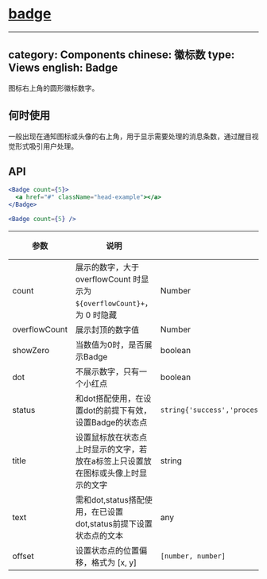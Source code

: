 # [badge](http://naotu.baidu.com/file/c995ff78f48755cfddf0ba55239239c7?token=2da506231e625dc9)

---
category: Components
chinese: 徽标数
type: Views
english: Badge
---

图标右上角的圆形徽标数字。

## 何时使用

一般出现在通知图标或头像的右上角，用于显示需要处理的消息条数，通过醒目视觉形式吸引用户处理。

## API

```jsx
<Badge count={5}>
  <a href="#" className="head-example"></a>
</Badge>
```


```jsx
<Badge count={5} />
```

| 参数           | 说明                             | 类型 |默认值 |
|----------------|--------------------------------|---------|--------|
| count          | 展示的数字，大于 overflowCount 时显示为 `${overflowCount}+`，为 0 时隐藏 | Number     |         |        |
| overflowCount  | 展示封顶的数字值                 | Number | 99     |
| showZero            | 当数值为0时，是否展示Badge       | boolean    |false  |
| dot            | 不展示数字，只有一个小红点       | boolean    |false  |
| status            | 和dot搭配使用，在设置dot的前提下有效，设置Badge的状态点       | `string{'success','processing','default','error','warning'}`   |''  |
| title            | 设置鼠标放在状态点上时显示的文字，若放在a标签上只设置放在图标或头像上时显示的文字      | string    | `count`  |
| text            | 需和dot,status搭配使用，在已设置dot,status前提下设置状态点的文本      | any    |   |
| offset            | 设置状态点的位置偏移，格式为 [x, y]      | `[number, number]`   |   |


